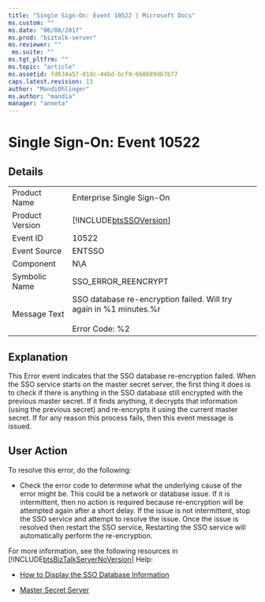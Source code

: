 ```yaml
---
title: "Single Sign-On: Event 10522 | Microsoft Docs"
ms.custom: ""
ms.date: "06/08/2017"
ms.prod: "biztalk-server"
ms.reviewer: ""
 ms.suite: ""
ms.tgt_pltfrm: ""
ms.topic: "article"
ms.assetid: fd634a57-01dc-44bd-bcf9-668689db7b77
caps.latest.revision: 13
author: "MandiOhlinger"
ms.author: "mandia"
manager: "anneta"
---
```

# Single Sign-On: Event 10522
## Details  
  
|||  
|-|-|  
|Product Name|Enterprise Single Sign-On|  
|Product Version|[!INCLUDE[btsSSOVersion](../includes/btsssoversion-md.md)]|  
|Event ID|10522|  
|Event Source|ENTSSO|  
|Component|N\A|  
|Symbolic Name|SSO_ERROR_REENCRYPT|  
|Message Text|SSO database re-encryption failed. Will try again in %1 minutes.%r<br /><br /> Error Code: %2|  
  
## Explanation  
 This Error event indicates that the SSO database re-encryption failed. When the SSO service starts on the master secret server, the first thing it does is to check if there is anything in the SSO database still encrypted with the previous master secret. If it finds anything, it decrypts that information (using the previous secret) and re-encrypts it using the current master secret. If for any reason this process fails, then this event message is issued.  
  
## User Action  
 To resolve this error, do the following:  
  
-   Check the error code to determine what the underlying cause of the error might be. This could be a network or database issue. If it is intermittent, then no action is required because re-encryption will be attempted again after a short delay. If the issue is not intermittent, stop the SSO service and attempt to resolve the issue. Once the issue is resolved then restart the SSO service, Restarting the SSO service will automatically perform the re-encryption.  
  
 For more information, see the following resources in [!INCLUDE[btsBizTalkServerNoVersion](../includes/btsbiztalkservernoversion-md.md)] Help:  
  
-   [How to Display the SSO Database Information](../core/how-to-display-the-sso-database-information.md)  
  
-   [Master Secret Server](../core/master-secret-server.md)